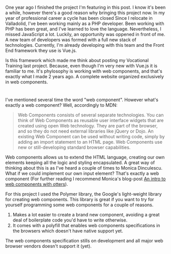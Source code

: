 One year ago I finished the project I'm featuring in this post. I know it's been a while, however there's a good reason why bringing this project now. In my year of professional career a cycle has been closed Since I relocate in Valladolid, I've been working mainly as a PHP developer. Been working with PHP has been great, and I've learned to love the language. Nevertheless, I missed JavaScript a lot. Luckily, an opportunity was oppened in front of me. A new team of developers was formed with a full new stack of technologies. Currently, I'm already developing with this team and the Front End framework they use is Vue.js.

Is this framework which made me think about posting my Vocational Training last project. Because, even though I'm very new with Vue.js it is familiar to me. It's phylosophy is working with web components, and that's exactly what I made 2 years ago. A complete website organized exclusively in web components.

#

I've mentioned several time the word "web component". However what's exactly a web component? Well, accordingly to MDN:

> Web Components consists of several separate technologies. You can think of Web Components as reusable user interface widgets that are created using open Web technology. They are part of the browser, and so they do not need external libraries like jQuery or Dojo. An existing Web Component can be used without writing code, simply by adding an import statement to an HTML page. Web Components use new or still-developing standard browser capabilities.

Web components allows us to extend the HTML language, creating our own elements keeping all the logic and styling encapsulated. A great way of thinking about this is as I've heard a couple of times to Monica Dinculescu. What if we could implement our own input element? That's exactly a web component (For further reading I recommend Monica's blog-post [An intro to web components with otters](https://meowni.ca/posts/web-components-with-otters/)). 

For this project I used the Polymer library, the Google's light-weight library for creating web components. This library is great if you want to try for yourself programming some web components for a couple of reasons.

1. Makes a lot easier to create a brand new component, avoiding a great deal of boilerplate code you'd have to write otherwise.
2. It comes with a polyfill that enables web components specifications in the browsers which doesn't have native support yet.

The web components specification stills on development and all major web browser vendors doesn't support it (yet).
